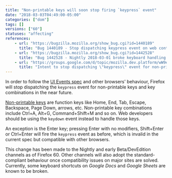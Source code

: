 ```yaml
---
title: "Non-printable keys will soon stop firing `keypress` event"
date: "2018-03-03T04:49:00-05:00"
categories: ["dom"]
tags: []
versions: ["60"]
statuses: "affecting"
references:
    - url: "https://bugzilla.mozilla.org/show_bug.cgi?id=1440189"
      title: "Bug 1440189 - Stop dispatching keypress event on web content in Nightly"
    - url: "https://bugzilla.mozilla.org/show_bug.cgi?id=1442528"
      title: "Bug 1442528 - Nightly 2018-03-01 broke keyboard handling in Google Docs"
    - url: "https://groups.google.com/d/topic/mozilla.dev.platform/wW9el-i5mtA/discussion"
      title: "Intent to stop dispatching \"keypress\" event for non-printable keys and key combinations in Nightly and early Beta"
---
```

In order to follow the [UI Events spec](https://w3c.github.io/uievents/) and other browsers' behaviour, Firefox will stop dispatching the `keypress` event for non-printable keys and key combinations in the near future.

[Non-printable keys](https://developer.mozilla.org/en-US/docs/Web/API/KeyboardEvent/keyCode#Non-printable_keys_(function_keys)) are function keys like Home, End, Tab, Escape, Backspace, Page Down, arrows, etc. Non-printable key combinations include Ctrl+A, Alt+G, Command+Shift+M and so on. Web developers should be using the `keydown` event instead to handle those keys.

An exception is the Enter key; pressing Enter with no modifiers, Shift+Enter or Ctrl+Enter will fire the `keypress` event as before, which is invalid in the current spec but compatible with other browsers.

This change has been made to the Nightly and early Beta/DevEdition channels as of Firefox 60. Other channels will also adopt the standard-compliant behaviour once compatibility issues on major sites are solved. Currently, some keyboard shortcuts on *Google Docs* and *Google Sheets* are known to be broken.
